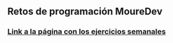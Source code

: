 ## Retos de programación MoureDev
### [Link a la página con los ejercicios semanales](https://retosdeprogramacion.com/) 